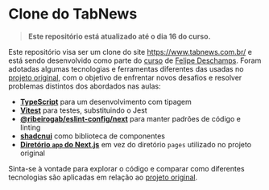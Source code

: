 # Clone do TabNews

> **Este repositório está atualizado até o dia 16 do curso.**

Este repositório visa ser um clone do site <https://www.tabnews.com.br/> e está sendo desenvolvido como parte do [curso](https://curso.dev/) de [Felipe Deschamps](https://github.com/filipedeschamps). Foram adotadas algumas tecnologias e ferramentas diferentes das usadas no [projeto original](https://github.com/filipedeschamps/tabnews.com.br), com o objetivo de enfrentar novos desafios e resolver problemas distintos dos abordados nas aulas:

- [**TypeScript**](https://www.typescriptlang.org/) para um desenvolvimento com tipagem
- [**Vitest**](https://vitest.dev/) para testes, substituindo o Jest
- [**@ribeirogab/eslint-config/next**](https://github.com/ribeirogab/eslint-config#readme) para manter padrões de código e linting
- [**shadcnui**](https://ui.shadcn.com/) como biblioteca de componentes
- [**Diretório `app` do Next.js**](https://nextjs.org/docs/app) em vez do diretório `pages` utilizado no projeto original

Sinta-se à vontade para explorar o código e comparar como diferentes tecnologias são aplicadas em relação ao [projeto original](https://github.com/filipedeschamps/tabnews.com.br).
